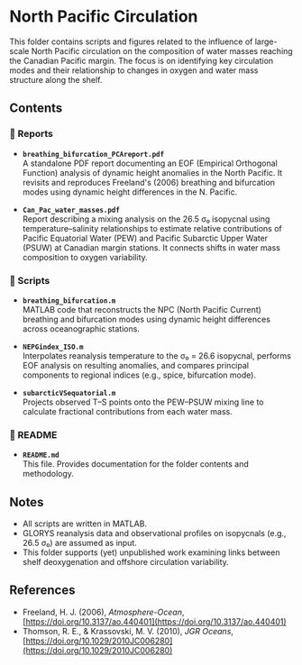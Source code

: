 # North Pacific Circulation

This folder contains scripts and figures related to the influence of large-scale North Pacific circulation on the composition of water masses reaching the Canadian Pacific margin. The focus is on identifying key circulation modes and their relationship to changes in oxygen and water mass structure along the shelf.

## Contents

### 📄 Reports

- **`breathing_bifurcation_PCAreport.pdf`**  
  A standalone PDF report documenting an EOF (Empirical Orthogonal Function) analysis of dynamic height anomalies in the North Pacific. It revisits and reproduces Freeland's (2006) breathing and bifurcation modes using dynamic height differences in the N. Pacific.

- **`Can_Pac_water_masses.pdf`**  
  Report describing a mixing analysis on the 26.5 σ₀ isopycnal using temperature–salinity relationships to estimate relative contributions of Pacific Equatorial Water (PEW) and Pacific Subarctic Upper Water (PSUW) at Canadian margin stations. It connects shifts in water mass composition to oxygen variability.

### 📜 Scripts

- **`breathing_bifurcation.m`**  
  MATLAB code that reconstructs the NPC (North Pacific Current) breathing and bifurcation modes using dynamic height differences across oceanographic stations.

- **`NEPGindex_ISO.m`**  
   Interpolates reanalysis temperature to the σ₀ = 26.6 isopycnal, performs EOF analysis on resulting anomalies, and compares principal components to regional indices (e.g., spice, bifurcation mode).

- **`subarcticVSequatorial.m`**  
  Projects observed T–S points onto the PEW–PSUW mixing line to calculate fractional contributions from each water mass.

### 📘 README

- **`README.md`**  
  This file. Provides documentation for the folder contents and methodology.

## Notes

- All scripts are written in MATLAB.
- GLORYS reanalysis data and observational profiles on isopycnals (e.g., 26.5 σ₀) are assumed as input.
- This folder supports (yet) unpublished work examining links between shelf deoxygenation and offshore circulation variability.

## References

- Freeland, H. J. (2006), *Atmosphere-Ocean*, [https://doi.org/10.3137/ao.440401](https://doi.org/10.3137/ao.440401) 
- Thomson, R. E., & Krassovski, M. V. (2010), *JGR Oceans*, [https://doi.org/10.1029/2010JC006280](https://doi.org/10.1029/2010JC006280)

